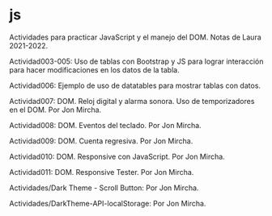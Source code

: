 # js

Actividades para practicar JavaScript y el manejo del DOM.
Notas de Laura 2021-2022.

Actividad003-005: Uso de tablas con Bootstrap y JS para lograr interacción para hacer modificaciones en los datos de la tabla.

Actividad006: Ejemplo de uso de datatables para mostrar tablas con datos.

Actividad007: DOM. Reloj digital y alarma sonora. Uso de temporizadores en el DOM. Por Jon Mircha.

Actividad008: DOM. Eventos del teclado. Por Jon Mircha.

Actividad009: DOM. Cuenta regresiva. Por Jon Mircha.

Actividad010: DOM. Responsive con JavaScript. Por Jon Mircha.

Actividad011: DOM. Responsive Tester. Por Jon Mircha.

Actividades/Dark Theme - Scroll Button: Por Jon Mircha.

Actividades/DarkTheme-API-localStorage: Por Jon Mircha.
